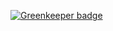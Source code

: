 

[![Greenkeeper badge](https://badges.greenkeeper.io/SensitiveMix/libuv.svg)](https://greenkeeper.io/)